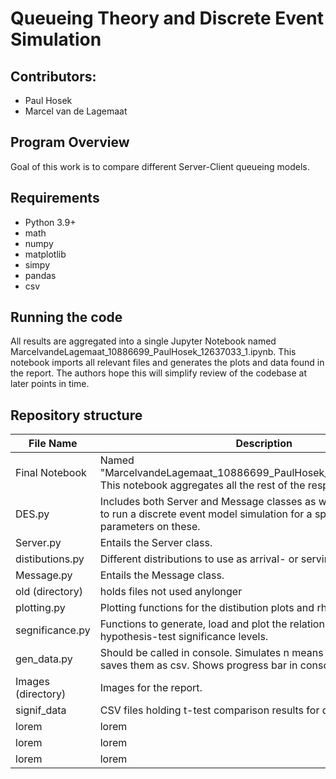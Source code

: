 # Queueing Theory and Discrete Event Simulation


## Contributors:

* Paul Hosek
* Marcel van de Lagemaat

## Program Overview
Goal of this work is to compare different Server-Client queueing models.

## Requirements
* Python 3.9+
* math
* numpy
* matplotlib
* simpy
* pandas
* csv

## Running the code

All results are aggregated into a single Jupyter Notebook named MarcelvandeLagemaat_10886699_PaulHosek_12637033_1.ipynb.
This notebook imports all relevant files and generates the plots and data found in the report.
The authors hope this will simplify review of the codebase at later points in time.

## Repository structure


| File Name           | Description                                                                                                                                                                                          |
|---------------------|------------------------------------------------------------------------------------------------------------------------------------------------------------------------------------------------------|
|Final Notebook | Named "MarcelvandeLagemaat_10886699_PaulHosek_12637033_1.ipynb". This notebook aggregates all the rest of the respository.|
| DES.py   | Includes both Server and Message classes as well as des_simulation to run a discrete event model simulation for a specific queue and parameters on these.                                                                    |
| Server.py     | Entails the Server class.  |
| distibutions.py     | Different distributions to use as arrival- or serving-rates distibutions. |
| Message.py     | Entails the Message class. |
| old (directory)     | holds files not used anylonger |
| plotting.py     | Plotting functions for the distibution plots and rho by waiting time. |
| segnificance.py     | Functions to generate, load and plot the relation between rho and hypothesis-test significance levels. |
| gen_data.py     | Should be called in console. Simulates n means for different rhos and saves them as csv. Shows progress bar in console. |
| Images (directory)     | Images for the report. |
| signif_data | CSV files holding t-test comparison results for different models. |
| lorem | lorem |
| lorem | lorem |
| lorem | lorem |
